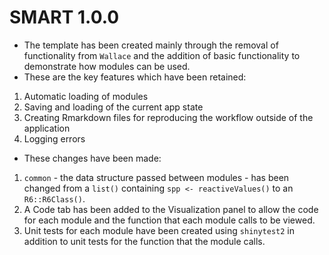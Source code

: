SMART 1.0.0
=============
- The template has been created mainly through the removal of functionality from `Wallace` and the addition of basic functionality to demonstrate how modules can be used. 
- These are the key features which have been retained:
1. Automatic loading of modules
2. Saving and loading of the current app state
3. Creating Rmarkdown files for reproducing the workflow outside of the application
4. Logging errors 

- These changes have been made:
1. `common` - the data structure passed between modules - has been changed from a `list()` containing `spp <- reactiveValues()` to an `R6::R6Class()`.
2. A Code tab has been added to the Visualization panel to allow the code for each module and the function that each module calls to be viewed.
3. Unit tests for each module have been created using `shinytest2` in addition to unit tests for the function that the module calls.
